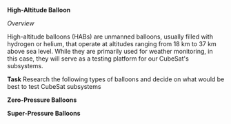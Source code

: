 **High-Altitude Balloon**

*Overview*

High-altitude balloons (HABs) are unmanned balloons, usually filled with hydrogen or helium, that operate at altitudes ranging from 18 km to 37 km above sea level. While they are primarily used for weather monitoring, in this case, they will serve as a testing platform for our CubeSat's subsystems.

**Task**
Research the following types of balloons and decide on what would be best to test CubeSat subsystems

**Zero-Pressure Balloons**

**Super-Pressure Balloons**
